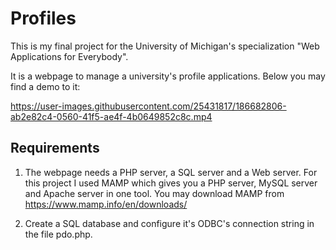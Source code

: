 # Profiles

This is my final project for the University of Michigan's specialization "Web Applications for Everybody".

It is a webpage to manage a university's profile applications. Below you may find a demo to it: 

https://user-images.githubusercontent.com/25431817/186682806-ab2e82c4-0560-41f5-ae4f-4b0649852c8c.mp4

## Requirements

1. The webpage needs a PHP server, a SQL server and a Web server. 
   For this project I used MAMP which gives you a PHP server, MySQL server and Apache server in one tool. 
   You may download MAMP from https://www.mamp.info/en/downloads/

2. Create a SQL database and configure it's ODBC's connection string in the file pdo.php.
